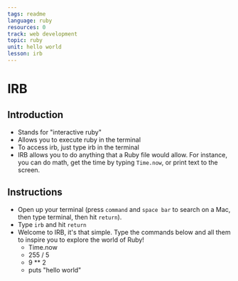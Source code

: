 ```yaml
---
tags: readme
language: ruby
resources: 0
track: web development
topic: ruby
unit: hello world
lesson: irb
---
```


# IRB

## Introduction

* Stands for "interactive ruby"
* Allows you to execute ruby in the terminal
* To access irb, just type irb in the terminal
* IRB allows you to do anything that a Ruby file would allow. For instance, you can do math, get the time by typing `Time.now`, or print text to the screen.

## Instructions

* Open up your terminal (press `command` and `space bar` to search on a Mac, then type terminal, then hit `return`).
* Type `irb` and hit `return`
* Welcome to IRB, it's that simple. Type the commands below and all them to inspire you to explore the world of Ruby!
  * Time.now
  * 255 / 5
  * 9 ** 2
  * puts "hello world"
